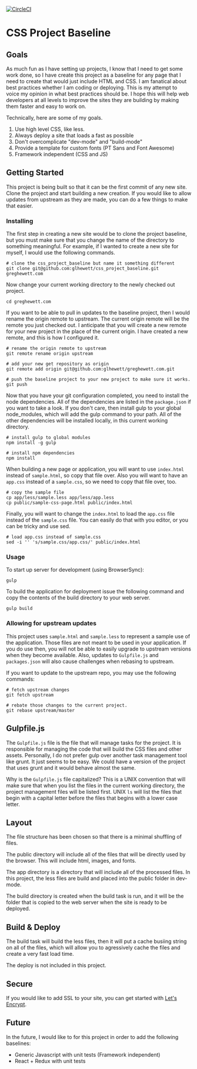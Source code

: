 [![CircleCI](https://circleci.com/gh/glhewett/react_project_baseline/tree/master.svg?style=svg)](https://circleci.com/gh/glhewett/react_project_baseline/tree/master)

CSS Project Baseline
====================

Goals
-----

As much fun as I have setting up projects, I know that I need to get some work done, so I have create this project as a baseline for any page that I need to create that would just include HTML and CSS.  I am fanatical about best practices whether I am coding or deploying.  This is my attempt to voice my opinion in what best practices should be.  I hope this will help web developers at all levels to improve the sites they are building by making them faster and easy to work on.

Technically, here are some of my goals.

1. Use high level CSS, like less.
2. Always deploy a site that loads a fast as possible
3. Don't overcomplicate "dev-mode" and "build-mode"
4. Provide a template for custom fonts (PT Sans and Font Awesome)
5. Framework independent (CSS and JS)


Getting Started
---------------

This project is being built so that it can be the first commit of any new site.  Clone the project and start building a new creation.  If you would like to allow updates from upstream as they are made, you can do a few things to make that easier.

### Installing

The first step in creating a new site would be to clone the project baseline, but you must make sure that you change the name of the directory to something meaningful.  For example, if I wanted to create a new site for myself, I would use the following commands.

```
# clone the css_project_baseline but name it something different
git clone git@github.com:glhewett/css_project_baseline.git greghewett.com
```

Now change your current working directory to the newly checked out project.

```
cd greghewett.com
```

If you want to be able to pull in updates to the baseline project, then I would rename the origin remote to upstream.  The current origin remote will be the remote you just checked out.  I anticipate that you will create a new remote for your new project in the place of the current origin.  I have created a new remote, and this is how I configured it.

```
# rename the origin remote to upstream
git remote rename origin upstream

# add your new get repository as origin
git remote add origin git@github.com:glhewett/greghewett.com.git

# push the baseline project to your new project to make sure it works.
git push
```

Now that you have your git configuration completed, you need to install the node dependencies.  All of the dependencies are listed in the `package.json` if you want to take a look.  If you don't care, then install gulp to your global node_modules, which will add the gulp command to your path.  All of the other dependencies will be installed locally, in this current working directory.

```
# install gulp to global modules
npm install -g gulp

# install npm dependencies
npm install
```

When building a new page or application, you will want to use `index.html` instead of `sample.html`, so copy that file over.  Also you will want to have an `app.css` instead of a `sample.css`, so we need to copy that file over, too.

```
# copy the sample file
cp app/less/sample.less app/less/app.less
cp public/sample-css-page.html public/index.html
```

Finally, you will want to change the `index.html` to load the `app.css` file instead of the `sample.css` file.  You can easily do that with you editor, or you can be tricky and use sed.

```
# load app.css instead of sample.css
sed -i '' 's/sample.css/app.css/' public/index.html
```

### Usage

To start up server for development (using BrowserSync):

```
gulp
```

To build the application for deployment issue the following command and copy the contents of the build directory to your web server.

```
gulp build
```

### Allowing for upstream updates

This project uses `sample.html` and `sample.less` to represent a sample use of the application.  Those files are not meant to be used in your application.  If you do use then, you will not be able to easily upgrade to upstream versions when they become available.  Also, updates to `Gulpfile.js` and `packages.json` will also cause challenges when rebasing to upstream.

If you want to update to the upstream repo, you may use the following commands:

```
# fetch upstream changes
git fetch upstream

# rebate those changes to the current project.
git rebase upstream/master
```


Gulpfile.js
-----------

The `Gulpfile.js` file is the file that will manage tasks for the project.  It is responsible for managing the code that will build the CSS files and other assets.  Personally, I do not prefer gulp over another task management tool like grunt.  It just seems to be easy.  We could have a version of the project that uses grunt and it would behave almost the same.

Why is the `Gulpfile.js` file capitalized?  This is a UNIX convention that will make sure that when you list the files in the current working directory, the project management files will be listed first.  UNIX `ls` will list the files that begin with a capital letter before the files that begins with a lower case letter.

Layout
------

The file structure has been chosen so that there is a minimal shuffling of files.

The public directory will include all of the files that will be directly used by the browser.  This will include html, images, and fonts.

The app directory is a directory that will include all of the processed files.  In this project, the less files are build and placed into the public folder in dev-mode.

The build directory is created when the build task is run, and it will be the folder that is copied to the web server when the site is ready to be deployed.

Build & Deploy
--------------

The build task will build the less files, then it will put a cache busiing string on all of the files, which will allow you to agressively cache the files and create a very fast load time.

The deploy is not included in this project.

Secure
------

If you would like to add SSL to your site, you can get started with [Let's Encrypt](https://letsencrypt.org/getting-started/).


Future
------

In the future, I would like to for this project in order to add the following baselines:

* Generic Javascript with unit tests  (Framework independent)
* React + Redux with unit tests
